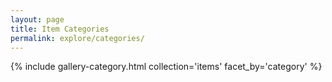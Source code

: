 ```yaml
---
layout: page
title: Item Categories
permalink: explore/categories/
---
```


{% include gallery-category.html collection='items' facet_by='category' %} 
